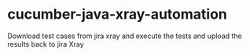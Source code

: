 # cucumber-java-xray-automation
Download test cases from jira xray and execute the tests and upload the results back to jira Xray
